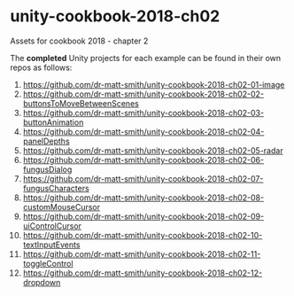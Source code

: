 # unity-cookbook-2018-ch02
Assets for cookbook 2018 - chapter 2

The **completed** Unity projects for each example can be found in their own repos as follows:

1. https://github.com/dr-matt-smith/unity-cookbook-2018-ch02-01-image
2. https://github.com/dr-matt-smith/unity-cookbook-2018-ch02-02-buttonsToMoveBetweenScenes
3. https://github.com/dr-matt-smith/unity-cookbook-2018-ch02-03-buttonAnimation
4. https://github.com/dr-matt-smith/unity-cookbook-2018-ch02-04-panelDepths
5. https://github.com/dr-matt-smith/unity-cookbook-2018-ch02-05-radar
6. https://github.com/dr-matt-smith/unity-cookbook-2018-ch02-06-fungusDialog
7. https://github.com/dr-matt-smith/unity-cookbook-2018-ch02-07-fungusCharacters
8. https://github.com/dr-matt-smith/unity-cookbook-2018-ch02-08-customMouseCursor
9. https://github.com/dr-matt-smith/unity-cookbook-2018-ch02-09-uiControlCursor
10. https://github.com/dr-matt-smith/unity-cookbook-2018-ch02-10-textInputEvents
11. https://github.com/dr-matt-smith/unity-cookbook-2018-ch02-11-toggleControl
12. https://github.com/dr-matt-smith/unity-cookbook-2018-ch02-12-dropdown
